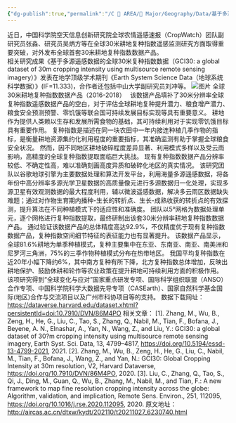```yaml
---
{"dg-publish":true,"permalink":"/C 📔 AREA/🌳 Major/Geography/Data/基于多源遥感数据的全球30米复种指数数据/","title":"基于多源遥感数据的全球30米复种指数数据","noteIcon":"stone","created":"2024-07-04T13:45:17.000+08:00","updated":"2024-11-29T00:18:09.368+08:00"}
---
```


近日，中国科学院空天信息创新研究院全球农情遥感速报（CropWatch）团队副研究员张淼、研究员吴炳方等在全球30米耕地复种指数遥感监测研究方面取得重要突破，对外发布全球首套30米耕地复种指数数据产品。  
相关研究成果《基于多源遥感数据的全球30米复种指数数据（GCI30: a global dataset of 30m cropping intensity using multisource remote sensing imagery）》发表在地学顶级学术期刊《Earth System Science Data（地球系统科学数据）》(IF=11.333)，合作者还包括中山大学副研究员刘冲等。
![图片](https://mmbiz.qpic.cn/mmbiz_jpg/tCoicJSjRDSDOEksme1It4GxaHKzh283Lxwwyfl3FYnt2SXNNGz2IlKK4y8dOZld9E54OWnIGkA61xA7dyz92gA/640?wx_fmt=jpeg&wxfrom=13&tp=wxpic)
全球30米耕地复种指数数据产品（2016-2018）　
该数据产品填补了30米分辨率全球复种指数遥感数据产品的空白，对于评估全球耕地复种提升潜力、粮食增产潜力、粮食安全预测预警、零饥饿等联合国可持续发展目标实现等具有重要意义。
耕地作为提供人类赖以生存和发展所需食物的基础，其可持续利用对于实现零饥饿目标具有重要作用。
复种指数是描述在同一块农田中一年内接连种植几季作物的指标，是衡量耕地资源集约化利用程度的重要指标，其准确监测有助于掌握全球粮食安全状况。
然而，因不同地区耕地破碎程度差异显著、利用模式多样以及受云雨影响，高精度的全球复种指数提取面临巨大挑战。
现有复种指数数据产品分辨率较低、不确定性高，难以准确刻画高度异质和破碎化地区的真实情况。
该研究团队以谷歌地球引擎为主要数据处理和算法开发平台，利用海量多源遥感数据，将各年份中高分辨率多源光学卫星数据的高质量像元进行多源数据归一化处理，实现多源卫星有效观测数据的最大程度利用，辅以微波遥感数据，解决多云雨区数据缺失难题；通过对作物生育期内播种-生长的转折点、生长-成熟收获的转折点的有效探测，提升算法在不同种植模式下的适应性和准确度。
团队以5°网格为数据处理单元，逐个网格进行复种指数提取，最终研制出该套30米分辨率耕地复种指数数据产品。
通过验证该数据产品的总体精度高达92.9%，不仅精度优于现有复种指数数据产品，复种指数空间细节特征的表征能力也有显著提升。
该数据产品显示，全球81.6%耕地为单季种植模式，复种主要集中在东亚、东南亚、南亚、南美洲和尼罗河三角洲，75%的三季作物种植模式分布在热带地区。
我国平均复种指数在近20年小幅下降约6%，其中南方复种有所下降，北方复种指数总体增加，反映出耕地保护、鼓励休耕和轮作等农业政策在提升耕地可持续利用方面的积极作用。
该项研究得到“全球变化与应对”国家重点研发专项、国际科学组织联盟（ANSO）合作专项、中国科学院科学大数据先导专项（CASEarth）、国家自然科学基金国际(地区)合作与交流项目以及广州市科协项目等的支持。
数据下载网址：
https://dataverse.harvard.edu/dataset.xhtml?persistentId=doi:10.7910/DVN/86M4PO
相关文章：
[1]. Zhang, M., Wu, B., Zeng, H., He, G., Liu, C., Tao, S., Zhang, Q., Nabil, M., Tian, F., Bofana, J., Beyene, A. N., Elnashar, A., Yan, N., Wang, Z., and Liu, Y.: GCI30: a global dataset of 30?m cropping intensity using multisource remote sensing imagery, Earth Syst. Sci. Data, 13, 4799–4817, https://doi.org/10.5194/essd-13-4799-2021, 2021.
[2]. Zhang, M., Wu, B., Zeng, H., He, G., Liu, C., Nabil, M., Tian, F., Bofana, J., Wang, Z., and Yan, N.: GCI30: Global Cropping Intensity at 30m resolution, V2, Harvard Dataverse, https://doi.org/10.7910/DVN/86M4PO, 2020.
[3]. Liu, C., Zhang, Q., Tao, S., Qi, J., Ding, M., Guan, Q., Wu, B., Zhang, M., Nabil, M., and Tian, F.: A new framework to map fine resolution cropping intensity across the globe: Algorithm, validation, and implication, Remote Sens. Environ., 251, 112095, https://doi.org/10.1016/j.rse.2020.112095, 2020.
原文地址：http://aircas.ac.cn/dtxw/kydt/202110/t20211027_6230740.html